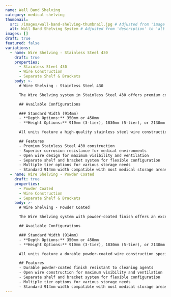 ```yaml
---
name: Wall Band Shelving
category: medical-shelving
thumbnail:
  src: /images/wall-band-shelving-thumbnail.jpg # Adjusted from 'image' to 'src'
  alt: Wall Band Shelving System # Adjusted from 'description' to 'alt'
images: []
draft: true
featured: false
variations:
  - name: Wire Shelving - Stainless Steel 430
    draft: true
    properties:
      - Stainless Steel 430
      - Wire Construction
      - Separate Shelf & Brackets
    body: >-
      # Wire Shelving - Stainless Steel 430

      The Wire Shelving system in Stainless Steel 430 offers premium corrosion resistance combined with the benefits of open wire construction for maximum visibility and air circulation in demanding medical environments.

      ## Available Configurations

      ### Standard Width (914mm)
      - **Depth Options:** 350mm or 450mm
      - **Height Options:** 910mm (3-tier), 1830mm (5-tier), or 2130mm (7-tier)

      All units feature a high-quality stainless steel wire construction that meets strict medical environment requirements, with excellent resistance to cleaning agents and disinfectants. The separate shelf and bracket design allows for easy adjustment and reconfiguration.

      ## Features
      - Premium Stainless Steel 430 construction
      - Superior corrosion resistance for medical environments
      - Open wire design for maximum visibility and ventilation
      - Separate shelf and bracket system for flexible configuration
      - Multiple tier options for various storage needs
      - Standard 914mm width compatible with most medical storage areas
  - name: Wire Shelving - Powder Coated
    draft: true
    properties:
      - Powder Coated
      - Wire Construction
      - Separate Shelf & Brackets
    body: >-
      # Wire Shelving - Powder Coated

      The Wire Shelving system with powder-coated finish offers an excellent solution for medical storage with maximum visibility and air circulation. The open wire construction prevents dust accumulation while allowing easy inspection of stored items.

      ## Available Configurations

      ### Standard Width (914mm)
      - **Depth Options:** 350mm or 450mm
      - **Height Options:** 910mm (3-tier), 1830mm (5-tier), or 2130mm (7-tier)

      All units feature a durable powder-coated wire construction specifically designed for medical environments. The separate shelf and bracket design allows for easy adjustment and reconfiguration as storage needs change.

      ## Features
      - Durable powder-coated finish resistant to cleaning agents
      - Open wire construction for maximum visibility and ventilation
      - Separate shelf and bracket system for flexible configuration
      - Multiple tier options for various storage needs
      - Standard 914mm width compatible with most medical storage areas
---
```

